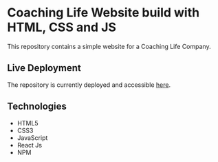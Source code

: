 # Coaching Life Website build with HTML, CSS and JS

This repository contains a simple website for a Coaching Life Company.

## Live Deployment

The repository is currently deployed and accessible [here](https://jonathanavp7.github.io/alma-a-la-carta/). 

## Technologies

- HTML5
- CSS3
- JavaScript
- React Js
- NPM
